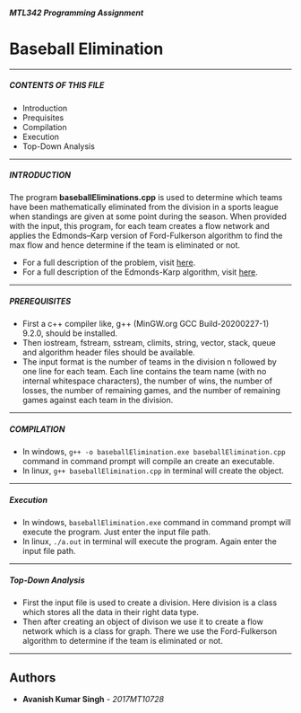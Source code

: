 ###### **MTL342 Programming Assignment**
# **Baseball Elimination**
***

##### **CONTENTS OF THIS FILE**
- Introduction
- Prequisites
- Compilation
- Execution
- Top-Down Analysis
***

##### **INTRODUCTION**
The program **baseballEliminations.cpp** is used to determine which teams have been mathematically eliminated from the division in a sports league when standings are given at some point during the season.
When provided with the input, this program, for each team creates a flow network and applies the Edmonds–Karp version of Ford-Fulkerson algorithm to find the max flow and hence determine if the team is eliminated or not.
*  For a full description of the problem, visit [here](https://www.cs.princeton.edu/courses/archive/spring04/cos226/assignments/baseball.html).
*  For a full description of the Edmonds-Karp algorithm, visit [here](https://en.wikipedia.org/wiki/Edmonds%E2%80%93Karp_algorithm).
***
##### **PREREQUISITES**
- First a c++ compiler like, g++ (MinGW.org GCC Build-20200227-1) 9.2.0, should be installed.
- Then iostream, fstream, sstream, climits, string, vector, stack, queue and algorithm header files should be available.
- The input format is the number of teams in the division n followed by one line for each team. Each line contains the team name (with no internal whitespace characters), the number of wins, the number of losses, the number of remaining games, and the number of remaining games against each team in the division.
***
##### **COMPILATION**
- In windows, `g++ -o baseballElimination.exe baseballElimination.cpp` command in command prompt will compile an create an executable.
- In linux, `g++ baseballElimination.cpp` in terminal will create the object.
***
##### **Execution**
- In windows, `baseballElimination.exe` command in command prompt will execute the program. Just enter the input file path.
- In linux, `./a.out` in terminal will execute the program. Again enter the input file path.
***
##### **Top-Down Analysis**
- First the input file is used to create a division. Here division is a class which stores all the data in their right data type.
- Then after creating an object of divison we use it to create a flow network which is a class for graph. There we use the Ford-Fulkerson algorithm to determine if the team is eliminated or not.
***

## Authors

* **Avanish Kumar Singh** - *2017MT10728*